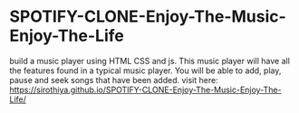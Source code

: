 # SPOTIFY-CLONE-Enjoy-The-Music-Enjoy-The-Life
 build a music player using HTML CSS and js. This music player will have all the features found in a typical music player. You will be able to add, play, pause and seek songs that have been added. 
 visit here: https://sirothiya.github.io/SPOTIFY-CLONE-Enjoy-The-Music-Enjoy-The-Life/
